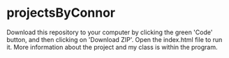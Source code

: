 # projectsByConnor
Download this repository to your computer by clicking the green 'Code' button, and then clicking on 'Download ZIP'. Open the index.html file to run it. More information about the project and my class is within the program.
